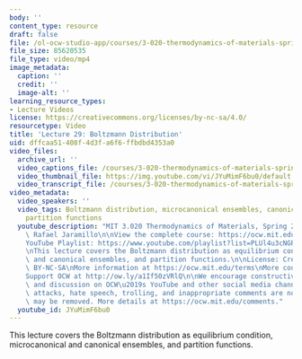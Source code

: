 ```yaml
---
body: ''
content_type: resource
draft: false
file: /ol-ocw-studio-app/courses/3-020-thermodynamics-of-materials-spring-2021/mit3_020s21_lecture_29_1080p_360p_16_9.mp4
file_size: 85620535
file_type: video/mp4
image_metadata:
  caption: ''
  credit: ''
  image-alt: ''
learning_resource_types:
- Lecture Videos
license: https://creativecommons.org/licenses/by-nc-sa/4.0/
resourcetype: Video
title: 'Lecture 29: Boltzmann Distribution'
uid: dffcaa51-408f-4d3f-a6f6-ffbdbd4353a0
video_files:
  archive_url: ''
  video_captions_file: /courses/3-020-thermodynamics-of-materials-spring-2021/139pqi3qBG7XnHIB2KD2jp1va25SlcB-J_transcript.webvtt
  video_thumbnail_file: https://img.youtube.com/vi/JYuMimF6bu0/default.jpg
  video_transcript_file: /courses/3-020-thermodynamics-of-materials-spring-2021/139pqi3qBG7XnHIB2KD2jp1va25SlcB-J_transcript.pdf
video_metadata:
  video_speakers: ''
  video_tags: Boltzmann distribution, microcanonical ensembles, canonical ensembles,
    partition functions
  youtube_description: "MIT 3.020 Thermodynamics of Materials, Spring 2021\nInstructor:\
    \ Rafael Jaramillo\n\nView the complete course: https://ocw.mit.edu/courses/3-020-thermodynamics-of-materials-spring-2021/\n\
    YouTube Playlist: https://www.youtube.com/playlist?list=PLUl4u3cNGP61g-yRbJz4ghFPJLiok1HxX\n\
    \nThis lecture covers the Boltzmann distribution as equilibrium condition, microcanonical\
    \ and canonical ensembles, and partition functions.\n\nLicense: Creative Commons\
    \ BY-NC-SA\nMore information at https://ocw.mit.edu/terms\nMore courses at https://ocw.mit.edu\n\
    Support OCW at http://ow.ly/a1If50zVRlQ\n\nWe encourage constructive comments\
    \ and discussion on OCW\u2019s YouTube and other social media channels. Personal\
    \ attacks, hate speech, trolling, and inappropriate comments are not allowed and\
    \ may be removed. More details at https://ocw.mit.edu/comments."
  youtube_id: JYuMimF6bu0
---
```

This lecture covers the Boltzmann distribution as equilibrium condition, microcanonical and canonical ensembles, and partition functions.